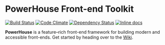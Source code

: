 # PowerHouse Front-end Toolkit

[![Build Status](https://travis-ci.org/powerhouse-industries/front-end-starter.svg)](https://travis-ci.org/powerhouse-industries/front-end-starter) [![Code Climate](https://codeclimate.com/github/powerhouse-industries/front-end-starter/badges/gpa.svg)](https://codeclimate.com/github/powerhouse-industries/front-end-starter)  [![Dependency Status](https://david-dm.org/powerhouse-industries/front-end-starter.svg)](https://david-dm.org/powerhouse-industries/front-end-starter) [![Inline docs](http://inch-ci.org/github/powerhouse-industries/front-end-starter.svg?branch=master)](http://inch-ci.org/github/powerhouse-industries/front-end-starter)

**PowerHouse** is a feature–rich front-end framework for building modern and accessible front-ends. Get started by heading over to the [Wiki](https://github.com/powerhouse-industries/front-end-starter/wiki).
